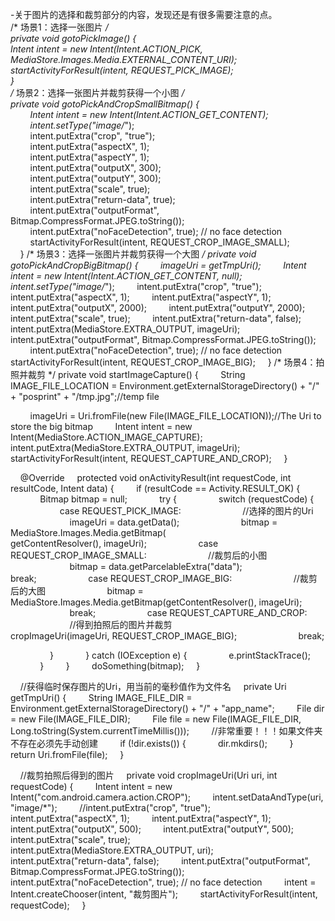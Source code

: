-关于图片的选择和裁剪部分的内容，发现还是有很多需要注意的点。  
/* 场景1：选择一张图片 */  
  private void gotoPickImage() {  
        Intent intent = new Intent(Intent.ACTION_PICK, MediaStore.Images.Media.EXTERNAL_CONTENT_URI);  
        startActivityForResult(intent, REQUEST_PICK_IMAGE);  
  }   
/* 场景2：选择一张图片并裁剪获得一个小图 */  
  private void gotoPickAndCropSmallBitmap() {  
        Intent intent = new Intent(Intent.ACTION_GET_CONTENT);  
        intent.setType("image/*");  
        intent.putExtra("crop", "true");  
        intent.putExtra("aspectX", 1);  
        intent.putExtra("aspectY", 1);  
        intent.putExtra("outputX", 300);  
        intent.putExtra("outputY", 300);  
        intent.putExtra("scale", true);  
        intent.putExtra("return-data", true);  
        intent.putExtra("outputFormat", Bitmap.CompressFormat.JPEG.toString());  
        intent.putExtra("noFaceDetection", true); // no face detection  
        startActivityForResult(intent, REQUEST_CROP_IMAGE_SMALL);  
    }
/* 场景3：选择一张图片并裁剪获得一个大图 */
   private void gotoPickAndCropBigBitmap() {
        imageUri = getTmpUri();
        Intent intent = new Intent(Intent.ACTION_GET_CONTENT, null);
        intent.setType("image/*");
        intent.putExtra("crop", "true");
        intent.putExtra("aspectX", 1);
        intent.putExtra("aspectY", 1);
        intent.putExtra("outputX", 2000);
        intent.putExtra("outputY", 2000);
        intent.putExtra("scale", true);
        intent.putExtra("return-data", false);
        intent.putExtra(MediaStore.EXTRA_OUTPUT, imageUri);
        intent.putExtra("outputFormat", Bitmap.CompressFormat.JPEG.toString());
        intent.putExtra("noFaceDetection", true); // no face detection
        startActivityForResult(intent, REQUEST_CROP_IMAGE_BIG);
    }
/* 场景4：拍照并裁剪 */
 private void startImageCapture() {
        String IMAGE_FILE_LOCATION = Environment.getExternalStorageDirectory() + "/" + "posprint" + "/tmp.jpg";//temp file

        imageUri = Uri.fromFile(new File(IMAGE_FILE_LOCATION));//The Uri to store the big bitmap
        Intent intent = new Intent(MediaStore.ACTION_IMAGE_CAPTURE);
        intent.putExtra(MediaStore.EXTRA_OUTPUT, imageUri);
        startActivityForResult(intent, REQUEST_CAPTURE_AND_CROP);
    }

    @Override
    protected void onActivityResult(int requestCode, int resultCode, Intent data) {
        if (resultCode == Activity.RESULT_OK) {
            Bitmap bitmap = null;
            try {
                switch (requestCode) {
                    case REQUEST_PICK_IMAGE:
                        //选择的图片的Uri
                        imageUri = data.getData(); 
                        bitmap = MediaStore.Images.Media.getBitmap(
                                getContentResolver(), imageUri);
                    case REQUEST_CROP_IMAGE_SMALL:
                        //裁剪后的小图
                        bitmap = data.getParcelableExtra("data");  
                        break;
                    case REQUEST_CROP_IMAGE_BIG:
                        //裁剪后的大图
                        bitmap = MediaStore.Images.Media.getBitmap(getContentResolver(), imageUri);
                        break;
                    case REQUEST_CAPTURE_AND_CROP:
                        //得到拍照后的图片并裁剪
                        cropImageUri(imageUri, REQUEST_CROP_IMAGE_BIG);
                        break;


                }
            } catch (IOException e) {
                e.printStackTrace();
            }
        }
        doSomething(bitmap);
    }

    //获得临时保存图片的Uri，用当前的毫秒值作为文件名
    private Uri getTmpUri() {
        String IMAGE_FILE_DIR = Environment.getExternalStorageDirectory() + "/" + "app_name";
        File dir = new File(IMAGE_FILE_DIR);
        File file = new File(IMAGE_FILE_DIR, Long.toString(System.currentTimeMillis()));
        //非常重要！！！如果文件夹不存在必须先手动创建
        if (!dir.exists()) {
            dir.mkdirs();
        }
        return Uri.fromFile(file);
    }

    //裁剪拍照后得到的图片
    private void cropImageUri(Uri uri, int requestCode) {
        Intent intent = new Intent("com.android.camera.action.CROP");
        intent.setDataAndType(uri, "image/*");
        //intent.putExtra("crop", "true");
        intent.putExtra("aspectX", 1);
        intent.putExtra("aspectY", 1);
        intent.putExtra("outputX", 500);
        intent.putExtra("outputY", 500);
        intent.putExtra("scale", true);
        intent.putExtra(MediaStore.EXTRA_OUTPUT, uri);
        intent.putExtra("return-data", false);
        intent.putExtra("outputFormat", Bitmap.CompressFormat.JPEG.toString());
        intent.putExtra("noFaceDetection", true); // no face detection
        intent = Intent.createChooser(intent, "裁剪图片");
        startActivityForResult(intent, requestCode);
    }
